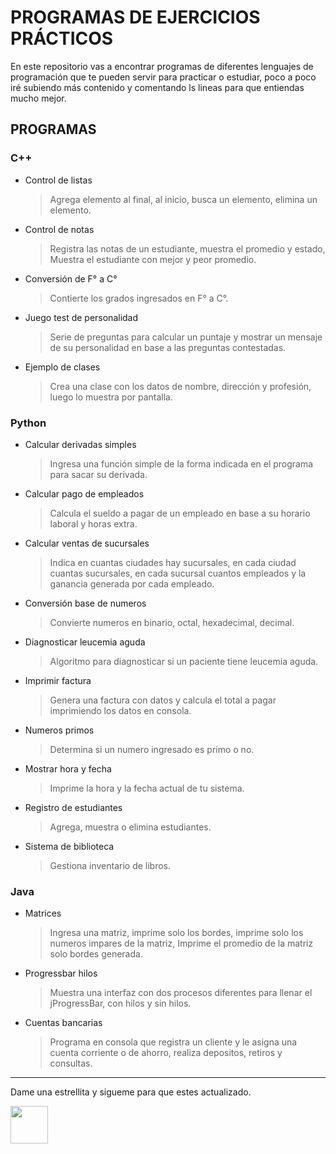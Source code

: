 # PROGRAMAS DE EJERCICIOS PRÁCTICOS
En este repositorio vas a encontrar programas de diferentes lenguajes de programación que te pueden servir para practicar o estudiar, poco a poco iré subiendo más contenido y comentando ls lineas para que entiendas mucho mejor.

## PROGRAMAS
### C++
  * Control de listas
    > Agrega elemento al final, al inicio, busca un elemento, elimina un elemento.
  * Control de notas
    > Registra las notas de un estudiante, muestra el promedio y estado, Muestra el estudiante con mejor y peor promedio.
  * Conversión de F° a C°
    > Contierte los grados ingresados en F° a C°.
  * Juego test de personalidad
    > Serie de preguntas para calcular un puntaje y mostrar un mensaje de su personalidad en base a las preguntas contestadas.
  * Ejemplo de clases
    > Crea una clase con los datos de nombre, dirección y profesión, luego lo muestra por pantalla.
   
### Python
  * Calcular derivadas simples
    > Ingresa una función simple de la forma indicada en el programa para sacar su derivada.
  * Calcular pago de empleados
    > Calcula el sueldo a pagar de un empleado en base a su horario laboral y horas extra.
  * Calcular ventas de sucursales
    > Indica en cuantas ciudades hay sucursales, en cada ciudad cuantas sucursales, en cada sucursal cuantos empleados y la ganancia generada por cada empleado.
  * Conversión base de numeros
    > Convierte numeros en binario, octal, hexadecimal, decimal.
  * Diagnosticar leucemia aguda
    > Algoritmo para diagnosticar si un paciente tiene leucemia aguda.
  * Imprimir factura
    > Genera una factura con datos y calcula el total a pagar imprimiendo los datos en consola.
  * Numeros primos
    > Determina si un numero ingresado es primo o no.
  * Mostrar hora y fecha
    > Imprime la hora y la fecha actual de tu sistema.
  * Registro de estudiantes
    > Agrega, muestra o elimina estudiantes.
  * Sistema de biblioteca
    > Gestiona inventario de libros.
    
### Java
  * Matrices
    > Ingresa una matriz, imprime solo los bordes, imprime solo los numeros impares de la matriz, Imprime el promedio de la matriz solo bordes generada.
* Progressbar hilos
    > Muestra una interfaz con dos procesos diferentes para llenar el jProgressBar, con hilos y sin hilos.
* Cuentas bancarias
    > Programa en consola que registra un cliente y le asigna una cuenta corriente o de ahorro, realiza depositos, retiros y consultas.

<hr>
Dame una estrellita y sigueme para que estes actualizado.

<a href="https://github.com/Tomvargas"><img  src="https://user-images.githubusercontent.com/5713670/87202985-820dcb80-c2b6-11ea-9f56-7ec461c497c3.gif" width="60"/></a>

